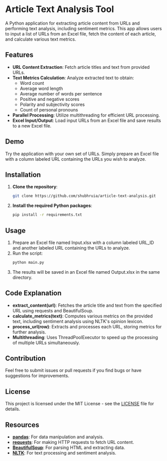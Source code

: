 # Article Text Analysis Tool

A Python application for extracting article content from URLs and performing text analysis, including sentiment metrics. This app allows users to input a list of URLs from an Excel file, fetch the content of each article, and calculate various text metrics.

## Features

- **URL Content Extraction**: Fetch article titles and text from provided URLs.
- **Text Metrics Calculation**: Analyze extracted text to obtain:
  - Word count
  - Average word length
  - Average number of words per sentence
  - Positive and negative scores
  - Polarity and subjectivity scores
  - Count of personal pronouns
- **Parallel Processing**: Utilize multithreading for efficient URL processing.
- **Excel Input/Output**: Load input URLs from an Excel file and save results to a new Excel file.

## Demo

Try the application with your own set of URLs. Simply prepare an Excel file with a column labeled URL containing the URLs you wish to analyze.

## Installation

1. **Clone the repository**:
   ```bash
   git clone https://github.com/shubhruia/article-text-analysis.git
   ```

2. **Install the required Python packages**:
   ```bash
   pip install -r requirements.txt
   ```

## Usage

1. Prepare an Excel file named Input.xlsx with a column labeled URL_ID and another labeled URL containing the URLs to analyze.
2. Run the script:
   ```bash
   python main.py
   ```
3. The results will be saved in an Excel file named Output.xlsx in the same directory.

## Code Explanation

- **extract_content(url)**: Fetches the article title and text from the specified URL using requests and BeautifulSoup.
- **calculate_metrics(text)**: Computes various metrics on the provided text, including sentiment analysis using NLTK's opinion lexicon.
- **process_url(row)**: Extracts and processes each URL, storing metrics for further analysis.
- **Multithreading**: Uses ThreadPoolExecutor to speed up the processing of multiple URLs simultaneously.

## Contribution

Feel free to submit issues or pull requests if you find bugs or have suggestions for improvements.

## License

This project is licensed under the MIT License - see the [LICENSE](LICENSE) file for details.

## Resources

- **[pandas](https://pandas.pydata.org/)**: For data manipulation and analysis.
- **[requests](https://requests.readthedocs.io/en/latest/)**: For making HTTP requests to fetch URL content.
- **[BeautifulSoup](https://www.crummy.com/software/BeautifulSoup/)**: For parsing HTML and extracting data.
- **[NLTK](https://www.nltk.org/)**: For text processing and sentiment analysis.
